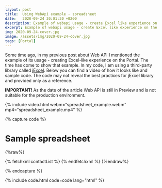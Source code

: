```yaml
---
layout: post
title:  Using WebApi example - spreadsheet
date:   2020-09-24 20:01:20 +0200
description: Example of webapi usage - create Excel like experience on the Portal
excerpt: Example of webapi usage - create Excel like experience on the Portal
img: 2020-09-24-cover.jpg
image: /assets/img/2020-09-24-cover.jpg
tags: [Portal]
---
```


Some time ago, in my [previous post](https://www.dancingwithcrm.com/powerapps-portal-web-api-deep-dive/) about Web API I mentioned the example of its usage - creating Excel-like experience on the Portal. The time has come to show that example. In my code, I am using a third-party library called [jExcel](https://bossanova.uk/jexcel/v4/). Below you can find a video of how it looks like and sample code. The code may not reveal the best practices for jExcel library and provided only as a reference.

**IMPORTANT!** As the date of the article Web API is still in Preview and is not suitable for the production environment.

{% include video.html webm="spreadsheet_example.webm" mp4="spreadsheet_example.mp4" %}

{% capture code %}
<script src="https://bossanova.uk/jexcel/v4/jexcel.js"></script>
<link rel="stylesheet" href="https://bossanova.uk/jexcel/v4/jexcel.css" type="text/css" />

<script src="https://bossanova.uk/jsuites/v2/jsuites.js"></script>
<link rel="stylesheet" href="https://bossanova.uk/jsuites/v2/jsuites.css" type="text/css" />

<link rel="stylesheet" type="text/css" href="https://fonts.googleapis.com/css?family=Material+Icons" />

<div class="container">
    <h1>Sample spreadsheet</h1>
    <div id="spreadsheet"></div>
</div>

{%raw%}
<!-- Fetching list of contacts -->
{% fetchxml contactList %}
<fetch version="1.0" mapping="logical">
    <entity name="contact">
        <attribute name="firstname"></attribute>
        <attribute name="lastname"></attribute>
        <attribute name="emailaddress1"></attribute>
        <attribute name="telephone1"></attribute>
        <attribute name="contactid"></attribute>
        <filter type="and">
            <condition attribute="fullname" operator="like" value="%(sample)%" />
        </filter>
    </entity>
</fetch>
{% endfetchxml %}
{%endraw%}

<script>
    //Web API ajax wrapper
    (function (webapi, $) {
        function safeAjax(ajaxOptions) {
            var deferredAjax = $.Deferred();
            shell.getTokenDeferred().done(function (token) {
                // Add headers for ajax
                if (!ajaxOptions.headers) {
                    $.extend(ajaxOptions, {
                        headers: {
                            "__RequestVerificationToken": token
                        }
                    });
                } else {
                    ajaxOptions.headers["__RequestVerificationToken"] = token;
                }
                $.ajax(ajaxOptions)
                    .done(function (data, textStatus, jqXHR) {
                        validateLoginSession(data, textStatus, jqXHR, deferredAjax.resolve);
                    }).fail(deferredAjax.reject); //ajax
            }).fail(function () {
                deferredAjax.rejectWith(this, arguments); // On token failure pass the token ajax and args
            });
            return deferredAjax.promise();
        }
        webapi.safeAjax = safeAjax;
    })(window.webapi = window.webapi || {}, jQuery)


    function saveContact(contactFieldsArr) {
        let contactObj = {
            "firstname": contactFieldsArr[0],
            "lastname": contactFieldsArr[1],
            "emailaddress1": contactFieldsArr[2],
            "telephone1": contactFieldsArr[3],
        }

        let requestURL = `/_api/contacts(${contactFieldsArr[4]})`;

        webapi.safeAjax({
            type: "PATCH",
            url: requestURL,
            contentType: "application/json",
            data: JSON.stringify(contactObj),
            success: function (res) {
                console.log(res);
            }
        });
    }


    function saveContacts() {
        for (let index = 0; index < changedRows.length; index++) {
            const rowIndex = changedRows[index];
            
            let rowData = table.getRowData(rowIndex);

            saveContact(rowData);
        }
    }

    // list of row indexes that were changed
    var changedRows = [];

    // function that will be called when data is changed in table
    var onDataChange = function(instance, cell, colNum, rowNum, value) {
        let findIndex = changedRows.findIndex(elem => elem == rowNum);

        if(findIndex == -1) {
            changedRows.push(rowNum);
        }
    }

    var data = [
        {% for entity in contactList.results.entities %}
        [
            "{{ entity.firstname }}",
            "{{ entity.lastname }}",
            "{{ entity.emailaddress1 }}",
            "{{ entity.telephone1 }}",
            "{{entity.contactid}}",
        ] {% unless forloop.last %}, {% endunless %}
        {% endfor %}  
    ];

    var table = jexcel(document.getElementById('spreadsheet'), {
        data: data,
        columns: [{
                type: 'text',
                title: 'First Name',
                width: 220
            },
            {
                type: 'text',
                title: 'Last Name',
                width: 220
            },
            {
                type: 'text',
                title: 'Email',
                width: 220
            },
            {
                type: 'text',
                title: 'Phone',
                width: 150
            },
            {
                type: 'text',
                title: 'Id',
                width: 120,
                readOnly: true
            }
        ],
        toolbar: [{
                type: 'i',
                content: 'undo',
                onclick: function () {
                    table.undo();
                }
            },
            {
                type: 'i',
                content: 'redo',
                onclick: function () {
                    table.redo();
                }
            },
            {
                type: 'i',
                content: 'save',
                onclick: function () {
                    saveContacts();
                }
            }
        ],
        onchange: onDataChange
    });
</script>{% endcapture %}
{% include code.html code=code lang="html" %}

